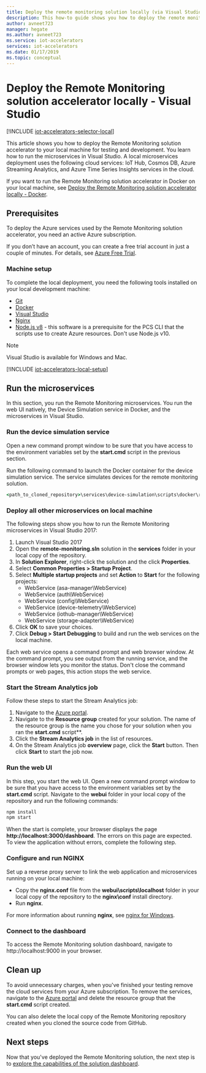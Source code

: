 ```yaml
---
title: Deploy the remote monitoring solution locally (via Visual Studio IDE) - Azure | Microsoft Docs 
description: This how-to guide shows you how to deploy the remote monitoring solution accelerator to your local machine using Visual Studio for testing and development.
author: avneet723
manager: hegate
ms.author: avneet723
ms.service: iot-accelerators
services: iot-accelerators
ms.date: 01/17/2019
ms.topic: conceptual
---
```


# Deploy the Remote Monitoring solution accelerator locally - Visual Studio

[!INCLUDE [iot-accelerators-selector-local](../../includes/iot-accelerators-selector-local.md)]

This article shows you how to deploy the Remote Monitoring solution accelerator to your local machine for testing and development. You learn how to run the microservices in Visual Studio. A local microservices deployment uses the following cloud services: IoT Hub, Cosmos DB, Azure Streaming Analytics, and Azure Time Series Insights services in the cloud.

If you want to run the Remote Monitoring solution accelerator in Docker on your local machine, see [Deploy the Remote Monitoring solution accelerator locally - Docker](iot-accelerators-remote-monitoring-deploy-local-docker.md).

## Prerequisites

To deploy the Azure services used by the Remote Monitoring solution accelerator, you need an active Azure subscription.

If you don’t have an account, you can create a free trial account in just a couple of minutes. For details, see [Azure Free Trial](https://azure.microsoft.com/pricing/free-trial/).

### Machine setup

To complete the local deployment, you need the following tools installed on your local development machine:

* [Git](https://git-scm.com/)
* [Docker](https://www.docker.com)
* [Visual Studio](https://visualstudio.microsoft.com/)
* [Nginx](https://nginx.org/en/download.html)
* [Node.js v8](https://nodejs.org/) - this software is a prerequisite for the PCS CLI that the scripts use to create Azure resources. Don't use Node.js v10.

> [!NOTE]
> Visual Studio is available for Windows and Mac.

[!INCLUDE [iot-accelerators-local-setup](../../includes/iot-accelerators-local-setup.md)]

## Run the microservices

In this section, you run the Remote Monitoring microservices. You run the web UI natively, the Device Simulation service in Docker, and the microservices in Visual Studio.

### Run the device simulation service

Open a new command prompt window to be sure that you have access to the environment variables set by the **start.cmd** script in the previous section.

Run the following command to launch the Docker container for the device simulation service. The service simulates devices for the remote monitoring solution.

```cmd
<path_to_cloned_repository>\services\device-simulation\scripts\docker\run.cmd
```

### Deploy all other microservices on local machine

The following steps show you how to run the Remote Monitoring microservices in Visual Studio 2017:

1. Launch Visual Studio 2017
1. Open the **remote-monitoring.sln** solution in the **services** folder in your local copy of the repository.
1. In **Solution Explorer**, right-click the solution and the click **Properties**.
1. Select **Common Properties > Startup Project**.
1. Select **Multiple startup projects** and set **Action** to **Start** for the following projects:
    * WebService (asa-manager\WebService)
    * WebService (auth\WebService)
    * WebService (config\WebService)
    * WebService (device-telemetry\WebService)
    * WebService (iothub-manager\WebService)
    * WebService (storage-adapter\WebService)
1. Click **OK** to save your choices.
1. Click **Debug > Start Debugging** to build and run the web services on the local machine.

Each web service opens a command prompt and web browser window. At the command prompt, you see output from the running service, and the browser window lets you monitor the status. Don't close the command prompts or web pages, this action stops the web service.

### Start the Stream Analytics job

Follow these steps to start the Stream Analytics job:

1. Navigate to the [Azure portal](https://portal.azure.com).
1. Navigate to the **Resource group** created for your solution. The name of the resource group is the name you chose for your solution when you ran the **start.cmd** script**.
1. Click the **Stream Analytics job** in the list of resources.
1. On the Stream Analytics job **overview** page, click the **Start** button. Then click **Start** to start the job now.

### Run the web UI

In this step, you start the web UI. Open a new command prompt window to be sure that you have access to the environment variables set by the **start.cmd** script. Navigate to the **webui** folder in your local copy of the repository and run the following commands:

```cmd
npm install
npm start
```

When the start is complete, your browser displays the page **http:\//localhost:3000/dashboard**. The errors on this page are expected. To view the application without errors, complete the following step.

### Configure and run NGINX

Set up a reverse proxy server to link the web application and microservices running on your local machine:

* Copy the **nginx.conf** file from the **webui\scripts\localhost** folder in your local copy of the repository to the **nginx\conf** install directory.
* Run **nginx**.

For more information about running **nginx**, see [nginx for Windows](https://nginx.org/en/docs/windows.html).

### Connect to the dashboard

To access the Remote Monitoring solution dashboard, navigate to http:\//localhost:9000 in your browser.

## Clean up

To avoid unnecessary charges, when you've finished your testing remove the cloud services from your Azure subscription. To remove the services, navigate to the [Azure portal](https://ms.portal.azure.com) and delete the resource group that the **start.cmd** script created.

You can also delete the local copy of the Remote Monitoring repository created when you cloned the source code from GitHub.

## Next steps

Now that you've deployed the Remote Monitoring solution, the next step is to [explore the capabilities of the solution dashboard](quickstart-remote-monitoring-deploy.md).
